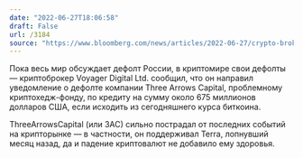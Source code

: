 ```yaml
---
date: "2022-06-27T18:06:58"
draft: False
url: /3184
source: "https://www.bloomberg.com/news/articles/2022-06-27/crypto-broker-voyager-issues-notice-of-default-to-three-arrows?srnd=technology-vp"
---
```


Пока весь мир обсуждает дефолт России, в криптомире свои дефолты — криптоброкер Voyager Digital Ltd. сообщил, что он направил уведомление о дефолте компании Three Arrows Capital, проблемному криптохедж-фонду, по кредиту на сумму около 675 миллионов долларов США, если исходить из сегодняшнего курса биткоина.

ThreeArrowsCapital (или 3AC) сильно пострадал от последних событий на крипторынке — в частности, он поддерживал Terra, лопнувший месяц назад, да и падение криптовалют не добавило ему здоровья.
